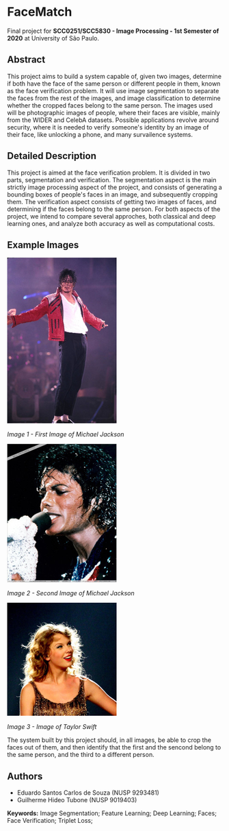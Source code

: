 # **FaceMatch**
Final project for **SCC0251/SCC5830 - Image Processing - 1st Semester of 2020** at University of São Paulo.

## **Abstract**
This project aims to build a system capable of, given two images, determine if both have the face of the same person or different people in them, known as the face verification problem. It will use image segmentation to separate the faces from the rest of the images, and image classification to determine whether the cropped faces belong to the same person. The images used will be photographic images of people, where their faces are visible, mainly from the WIDER and CelebA datasets. Possible applications revolve around security, where it is needed to verify someone's identity by an image of their face, like unlocking a phone, and many survailence systems.

## **Detailed Description**
This project is aimed at the face verification problem. It is divided in two parts, segmentation and verification.
The segmentation aspect is the main strictly image processing aspect of the project, and consists of generating a bounding boxes of people's faces in an image, and subsequently cropping them.
The verification aspect consists of getting two images of faces, and determining if the faces belong to the same person.
For both aspects of the project, we intend to compare several approches, both classical and deep learning ones, and analyze both accuracy as well as computational costs.

## **Example Images**
![](example_imgs/michael_1.jpg)

*Image 1 - First Image of Michael Jackson*

![](example_imgs/michael_2.jpg)

*Image 2 - Second Image of Michael Jackson*

![](example_imgs/taylor.jpg)

*Image 3 - Image of Taylor Swift*

The system built by this project should, in all images, be able to crop the faces out of them, and then identify that the first and the sencond belong to the same person, and the third to a different person.

## **Authors**
 - Eduardo Santos Carlos de Souza (NUSP 9293481)
 - Guilherme Hideo Tubone (NUSP 9019403)

**Keywords:** Image Segmentation; Feature Learning; Deep Learning; Faces; Face Verification; Triplet Loss;